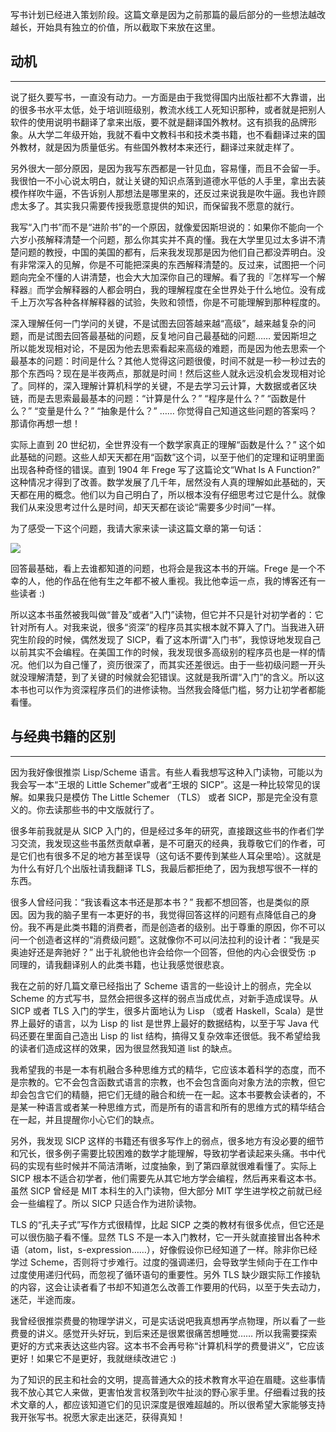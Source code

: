 写书计划已经进入策划阶段。这篇文章是因为之前那篇的最后部分的一些想法越改越长，开始具有独立的价值，所以截取下来放在这里。

## 动机
---

说了挺久要写书，一直没有动力。一方面是由于我觉得国内出版社都不大靠谱，出的很多书水平太低，处于培训班级别，教流水线工人死知识那种，或者就是把别人软件的使用说明书翻译了拿来出版，要不就是翻译国外教材。这有损我的品牌形象。从大学二年级开始，我就不看中文教科书和技术类书籍，也不看翻译过来的国外教材，就是因为质量低劣。有些国外教材本来还行，翻译过来就走样了。

另外很大一部分原因，是因为我写东西都是一针见血，容易懂，而且不会留一手。我很怕一不小心说太明白，就让关键的知识点落到道德水平低的人手里，拿出去装模作样吹牛逼，不告诉别人那想法是哪里来的，还反过来说我是吹牛逼。我也许顾虑太多了。其实我只需要传授我愿意提供的知识，而保留我不愿意的就行。

我写“入门书”而不是“进阶书”的一个原因，就像爱因斯坦说的：如果你不能向一个六岁小孩解释清楚一个问题，那么你其实并不真的懂。我在大学里见过太多讲不清楚问题的教授，中国的美国的都有，后来我发现那是因为他们自己都没弄明白。没有非常深入的见解，你是不可能把深奥的东西解释清楚的。反过来，试图把一个问题向完全不懂的人讲清楚，也会大大加深你自己的理解。看了我的『怎样写一个解释器』而学会解释器的人都会明白，我的理解程度在全世界处于什么地位。没有成千上万次写各种各样解释器的试验，失败和领悟，你是不可能理解到那种程度的。

深入理解任何一门学问的关键，不是试图去回答越来越“高级”，越来越复杂的问题，而是试图去回答最基础的问题，反复地问自己最基础的问题…… 爱因斯坦之所以能发现相对论，不是因为他去思索看起来高级的难题，而是因为他去思索一个最基本的问题：时间是什么？其他人觉得这问题很傻，时间不就是一秒一秒过去的那个东西吗？现在是半夜两点，那就是时间！然后这些人就永远没机会发现相对论了。同样的，深入理解计算机科学的关键，不是去学习云计算，大数据或者区块链，而是去思索最最基本的问题：“计算是什么？” “程序是什么？” “函数是什么？” “变量是什么？” “抽象是什么？” …… 你觉得自己知道这些问题的答案吗？那请你再想一想！

实际上直到 20 世纪初，全世界没有一个数学家真正的理解“函数是什么？” 这个如此基础的问题。这些人却天天都在用“函数”这个词，以至于他们的定理和证明里面出现各种奇怪的错误。直到 1904 年 Frege 写了这篇论文“What Is A Function?” 这种情况才得到了改善。数学发展了几千年，居然没有人真的理解如此基础的，天天都在用的概念。他们以为自己明白了，所以根本没有仔细思考过它是什么。就像我们从来没思考过什么是时间，却天天都在谈论“需要多少时间”一样。

为了感受一下这个问题，我请大家来读一读这篇文章的第一句话：

![](http://www.yinwang.org/images/what-is-a-function.jpg)

回答最基础，看上去谁都知道的问题，也将会是我这本书的开端。Frege 是一个不幸的人，他的作品在他有生之年都不被人重视。我比他幸运一点，我的博客还有一些读者 :)

所以这本书虽然被我叫做“普及”或者“入门”读物，但它并不只是针对初学者的：它针对所有人。对我来说，很多“资深”的程序员其实根本就不算入了门。当我进入研究生阶段的时候，偶然发现了 SICP，看了这本所谓“入门书”，我惊讶地发现自己以前其实不会编程。在美国工作的时候，我发现很多高级别的程序员也是一样的情况。他们以为自己懂了，资历很深了，而其实还差很远。由于一些初级问题一开头就没理解清楚，到了关键的时候就会犯错误。这就是我所谓“入门”的含义。所以这本书也可以作为资深程序员们的进修读物。当然我会降低门槛，努力让初学者都能看懂。

## 与经典书籍的区别
---

因为我好像很推崇 Lisp/Scheme 语言。有些人看我想写这种入门读物，可能以为我会写一本“王垠的 Little Schemer”或者“王垠的 SICP”。这是一种比较常见的误解。如果我只是模仿 The Little Schemer （TLS） 或者 SICP，那是完全没有意义的。你去读那些书的中文版就行了。

很多年前我就是从 SICP 入门的，但是经过多年的研究，直接跟这些书的作者们学习交流，我发现这些书虽然贡献卓著，是不可磨灭的经典，我尊敬它们的作者，可是它们也有很多不足的地方甚至误导（这句话不要传到某些人耳朵里哈）。这就是为什么有好几个出版社请我翻译 TLS，我最后都拒绝了，因为我想写很不一样的东西。

很多人曾经问我：“我该看这本书还是那本书？” 我都不想回答，也是类似的原因。因为我的脑子里有一本更好的书，我觉得回答这样的问题有点降低自己的身份。我不再是此类书籍的消费者，而是创造者的级别。出于尊重的原因，你不可以问一个创造者这样的“消费级问题”。这就像你不可以问法拉利的设计者：“我是买奥迪好还是奔驰好？” 出于礼貌他也许会给你一个回答，但他的内心会很受伤 :p 同理的，请我翻译别人的此类书籍，也让我感觉很悲哀。

我在之前的好几篇文章已经指出了 Scheme 语言的一些设计上的弱点，完全以 Scheme 的方式写书，显然会把很多这样的弱点当成优点，对新手造成误导。从 SICP 或者 TLS 入门的学生，很多片面地认为 Lisp （或者 Haskell，Scala）是世界上最好的语言，以为 Lisp 的 list 是世界上最好的数据结构，以至于写 Java 代码还要在里面自己造出 Lisp 的 list 结构，搞得又复杂效率还很低。我不希望给我的读者们造成这样的效果，因为很显然我知道 list 的缺点。

我希望我的书是一本有机融合多种思维方式的精华，它应该本着科学的态度，而不是宗教的。它不会包含函数式语言的宗教，也不会包含面向对象方法的宗教，但它却会包含它们的精髓，把它们无缝的融合和统一在一起。这本书要教会读者的，不是某一种语言或者某一种思维方式，而是所有的语言和所有的思维方式的精华结合在一起，并且提醒你小心它们的缺点。

另外，我发现 SICP 这样的书籍还有很多写作上的弱点，很多地方有没必要的细节和冗长，很多例子需要比较困难的数学才能理解，导致初学者读起来头痛。书中代码的实现有些时候并不简洁清晰，过度抽象，到了第四章就很难看懂了。实际上 SICP 根本不适合初学者，他们需要先从其它地方学会编程，然后再来看这本书。虽然 SICP 曾经是 MIT 本科生的入门读物，但大部分 MIT 学生进学校之前就已经会一些编程了。所以 SICP 只适合作为进阶读物。

TLS 的“孔夫子式”写作方式很精悍，比起 SICP 之类的教材有很多优点，但它还是可以很伤脑子看不懂。显然 TLS 不是一本入门教材，它一开头就直接冒出各种术语（atom，list，s-expression……），好像假设你已经知道了一样。除非你已经学过 Scheme，否则将寸步难行。过度的强调递归，会导致学生倾向于在工作中过度使用递归代码，而忽视了循环语句的重要性。另外 TLS 缺少跟实际工作接轨的内容，这会让读者看了书却不知道怎么改善工作要用的代码，以至于失去动力，迷茫，半途而废。

我曾经很推崇费曼的物理学讲义，可是实话说吧我真想再学点物理，所以看了一些费曼的讲义。感觉开头好玩，到后来还是很累很痛苦想睡觉…… 所以我需要探索更好的方式来表达这些内容。这本书不会再号称“计算机科学的费曼讲义”，它应该更好！如果它不是更好，我就继续改进它 :)

为了知识的民主和社会的文明，提高普通大众的技术教育水平迫在眉睫。这些事情我不放心其它人来做，更害怕发言权落到吹牛扯淡的野心家手里。仔细看过我的技术文章的人，都应该知道它们的见识深度是很难超越的。所以很希望大家能够支持我开张写书。祝愿大家走出迷茫，获得真知！

